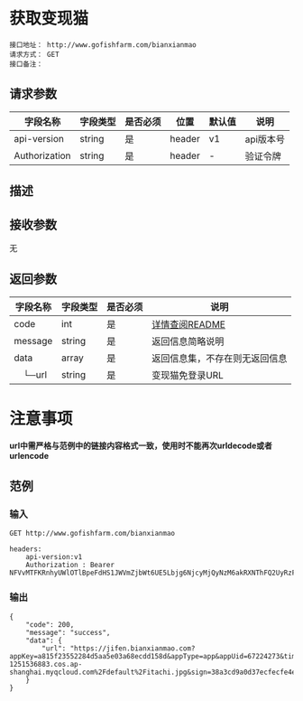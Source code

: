 # 获取变现猫
```
接口地址： http://www.gofishfarm.com/bianxianmao
请求方式： GET
接口备注： 
```
## 请求参数

| 字段名称 | 字段类型 | 是否必须 | 位置 | 默认值 | 说明 |
|    -    |    -    |    -    |  -   |   -   |  -   |
| api-version | string | 是 | header | v1 | api版本号 |
| Authorization | string | 是 | header | - | 验证令牌 |

## 描述

## 接收参数

无

## 返回参数

| 字段名称 | 字段类型 | 是否必须 | 说明 |
|    -    |    -    |    -    |   -   |
| code | int | 是 | [详情查阅README](https://github.com/waitforu/docs/blob/master/README.md#%E9%83%A8%E5%88%86%E8%BF%94%E5%9B%9E%E4%BF%A1%E6%81%AFcode%E8%A1%A8) |
| message | string | 是 | 返回信息简略说明 |
| data | array | 是 | 返回信息集，不存在则无返回信息 |
|　└─url | string | 是 | 变现猫免登录URL |

# 注意事项
**url中需严格与范例中的链接内容格式一致，使用时不能再次urldecode或者urlencode**

## 范例

### 输入
```
GET http://www.gofishfarm.com/bianxianmao

headers:
	api-version:v1
	Authorization : Bearer NFVvMTFKRnhyUWlOTlBpeFdHS1JWVmZjbWt6UE5Lbjg6NjcyMjQyNzM6akRXNThFQ2UyRzFyM1FSRlpxZDcwVTg0Njd6aU40b2M=
```
### 输出
```
{
    "code": 200,
    "message": "success",
    "data": {
        "url": "https://jifen.bianxianmao.com?appKey=a815f23552284d5aa5e03a68ecdd158d&appType=app&appUid=67224273&timestamp=1548312507415&nickName=runmanz&face=https%3A%2F%2Frunmanz-1251536883.cos.ap-shanghai.myqcloud.com%2Fdefault%2Fitachi.jpg&sign=38a3cd9a0d37ecfecfe4e83165982c08"
    }
}
```